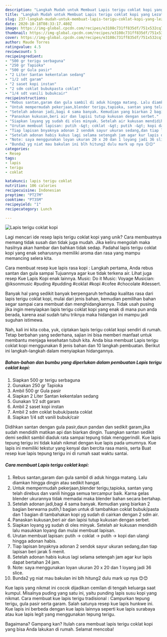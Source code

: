 ```yaml
---
description: "Langkah Mudah untuk Membuat Lapis terigu coklat kopi yang Lezat Sekali"
title: "Langkah Mudah untuk Membuat Lapis terigu coklat kopi yang Lezat Sekali"
slug: 237-langkah-mudah-untuk-membuat-lapis-terigu-coklat-kopi-yang-lezat-sekali
date: 2020-10-18T08:33:17.480Z
image: https://img-global.cpcdn.com/recipes/e3108c731ff835df/751x532cq70/lapis-terigu-coklat-kopi-foto-resep-utama.jpg
thumbnail: https://img-global.cpcdn.com/recipes/e3108c731ff835df/751x532cq70/lapis-terigu-coklat-kopi-foto-resep-utama.jpg
cover: https://img-global.cpcdn.com/recipes/e3108c731ff835df/751x532cq70/lapis-terigu-coklat-kopi-foto-resep-utama.jpg
author: Maude Torres
ratingvalue: 4.5
reviewcount: 5
recipeingredient:
- "500 gr terigu serbaguna"
- "250 gr Tapioka"
- "500 gr Gula pasir"
- "2 Liter Santan kekentalan sedang"
- "1/2 sdt garam"
- "2 saset kopi instan"
- "2 sdm coklat bubukpasta coklat"
- "1/4 sdt vanili bubukcair"
recipeinstructions:
- "Rebus santan,garam dan gula sambil di aduk hingga matang. Lalu diamkan hingga dingin atau sedikit hangat."
- "Untuk mempermudah pekerjaan,blender terigu,tapioka, santan yang telah direbus dan vanili hingga semua tercampur baik. Karna gelas blender ukurannya tidak memadai maka blender bahan secara bertahap."
- "Setelah adonan jadi,bagi 4 sama banyak. Kemudian yang biarkan 2 bagian berwarna putih,1 bagian untuk di tambahkan coklat bubuk/pasta dan 1 bagian di tambahakan kopi yg sudah di cairkan dengan 2 sdm air."
- "Panaskan kukusan,beri air dan lapisi tutup kukusan dengan serbet."
- "Siapkan loyang yg sudah di oles minyak. Setelah air kukusan mendidih lalu masukkan loyang dan mulai membuat lapisan."
- "Urutan membuat lapisan: putih -&gt; coklat -&gt; putih -&gt; kopi dan ulangi hingga adonan habis."
- "Tiap lapisan bnyaknya adonan 2 sendok sayur ukuran sedang,dan tiap lapisan beri jarak 5 menit."
- "Setelah adonan habis kukus lagi selama setengah jam agar kur lapis dapat bertahan 24 jam."
- "Note: saya menggunakan loyan ukuran 20 x 20 dan 1 loyang jadi 36 slice."
- "Bunda2 yg niat mau bakulan ini blh hitung2 dulu mark up nya 😊😊"
categories:
- Resep
tags:
- lapis
- terigu
- coklat

katakunci: lapis terigu coklat 
nutrition: 106 calories
recipecuisine: Indonesian
preptime: "PT27M"
cooktime: "PT35M"
recipeyield: "1"
recipecategory: Lunch

---
```



![Lapis terigu coklat kopi](https://img-global.cpcdn.com/recipes/e3108c731ff835df/751x532cq70/lapis-terigu-coklat-kopi-foto-resep-utama.jpg)

Lagi mencari ide resep lapis terigu coklat kopi yang unik? Cara membuatnya memang tidak susah dan tidak juga mudah. Jika keliru mengolah maka hasilnya akan hambar dan bahkan tidak sedap. Padahal lapis terigu coklat kopi yang enak seharusnya memiliki aroma dan rasa yang mampu memancing selera kita.

Cara membuat resep kue lapis rasa kopi : Langkah pertama, Anda rebus santan dan gula sampai Tujuannya agar kue tidak terkena air. Lihat juga resep Kue Lapis Kopi enak lainnya. Music: Do it Music: Voyage Musician: @iksonmusic #puding #pudding #coklat #kopi #cofee #chocolate #dessert.

Banyak hal yang sedikit banyak berpengaruh terhadap kualitas rasa dari lapis terigu coklat kopi, mulai dari jenis bahan, kemudian pemilihan bahan segar sampai cara membuat dan menghidangkannya. Tidak usah pusing jika ingin menyiapkan lapis terigu coklat kopi yang enak di mana pun anda berada, karena asal sudah tahu triknya maka hidangan ini mampu jadi suguhan istimewa.


Nah, kali ini kita coba, yuk, ciptakan lapis terigu coklat kopi sendiri di rumah. Tetap berbahan yang sederhana, sajian ini bisa memberi manfaat untuk membantu menjaga kesehatan tubuh kita. Anda bisa membuat Lapis terigu coklat kopi menggunakan 8 jenis bahan dan 10 langkah pembuatan. Berikut ini langkah-langkah dalam menyiapkan hidangannya.

<!--inarticleads1-->

##### Bahan-bahan dan bumbu yang diperlukan dalam pembuatan Lapis terigu coklat kopi:

1. Siapkan 500 gr terigu serbaguna
1. Gunakan 250 gr Tapioka
1. Ambil 500 gr Gula pasir
1. Siapkan 2 Liter Santan kekentalan sedang
1. Gunakan 1/2 sdt garam
1. Ambil 2 saset kopi instan
1. Ambil 2 sdm coklat bubuk/pasta coklat
1. Siapkan 1/4 sdt vanili bubuk/cair


Didihkan santan dengan gula pasir,daun pandan dan sedikit garam,jika sudah mendidih matikan api dan biarkan dingin. Tuangkan santan sedikit demi sedikit sambil diaduk rata sampai tepung tidak menggerindil. Kue lapis tepung terigu ini tidak kalah nikmat dengan kue lapis pada umumnya. Kue lapis ini memiliki tekstur yang kenyal dan bercita rasa manis, serta Buat resep kue lapis tepung terigu ini di rumah saat waktu santai. 

<!--inarticleads2-->

##### Cara membuat Lapis terigu coklat kopi:

1. Rebus santan,garam dan gula sambil di aduk hingga matang. Lalu diamkan hingga dingin atau sedikit hangat.
1. Untuk mempermudah pekerjaan,blender terigu,tapioka, santan yang telah direbus dan vanili hingga semua tercampur baik. Karna gelas blender ukurannya tidak memadai maka blender bahan secara bertahap.
1. Setelah adonan jadi,bagi 4 sama banyak. Kemudian yang biarkan 2 bagian berwarna putih,1 bagian untuk di tambahkan coklat bubuk/pasta dan 1 bagian di tambahakan kopi yg sudah di cairkan dengan 2 sdm air.
1. Panaskan kukusan,beri air dan lapisi tutup kukusan dengan serbet.
1. Siapkan loyang yg sudah di oles minyak. Setelah air kukusan mendidih lalu masukkan loyang dan mulai membuat lapisan.
1. Urutan membuat lapisan: putih -&gt; coklat -&gt; putih -&gt; kopi dan ulangi hingga adonan habis.
1. Tiap lapisan bnyaknya adonan 2 sendok sayur ukuran sedang,dan tiap lapisan beri jarak 5 menit.
1. Setelah adonan habis kukus lagi selama setengah jam agar kur lapis dapat bertahan 24 jam.
1. Note: saya menggunakan loyan ukuran 20 x 20 dan 1 loyang jadi 36 slice.
1. Bunda2 yg niat mau bakulan ini blh hitung2 dulu mark up nya 😊😊


Kue lapis yang nikmat ini cocok dijadikan cemilan di tengah keluarga saat kumpul. Misalnya puding yang satu ini, yaitu punding lapis susu kopi yang nikmat. Cara membuat kue lapis terigu tradisional : Campurkan tepung terigu, gula pasir serta garam. Salah satunya resep kue lapis hunkwe ini. Kue lapis ini berbeda dengan kue lapis lainnya seperti kue lapis surabaya atau kue lapis legit yang menggunakan tepung terigu. 

Bagaimana? Gampang kan? Itulah cara membuat lapis terigu coklat kopi yang bisa Anda lakukan di rumah. Selamat mencoba!
